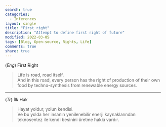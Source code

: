 ```yaml
---
search: true
categories: 
  - Inferences
layout: single
title: "First right"
description: "Attempt to define first right of future"
modified: 2022-03-05
tags: [Blog, Open-source, Rights, Life]
comments: true
share: true
---
```


(*Eng*) First Right  

>Life is road, road itself.  
And in this road, every person has the right of production of their own food by techno-synthesis from renewable energy sources.  

---
(*Tr*) İlk Hak  

>Hayat yoldur, yolun kendisi.  
Ve bu yolda her insanın yenilenebilir enerji kaynaklarından teknosentez ile kendi besinini üretme hakkı vardır.
